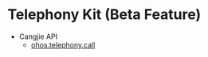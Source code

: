 # Telephony Kit (Beta Feature)

- Cangjie API
    - [ohos.telephony.call](cj-apis-telephony-call.md)